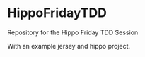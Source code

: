 # HippoFridayTDD
Repository for the Hippo Friday TDD Session

With an example jersey and hippo project.
